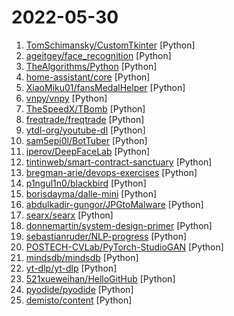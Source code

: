 # 2022-05-30

1. [TomSchimansky/CustomTkinter](https://github.com/TomSchimansky/CustomTkinter "A modern and customizable python UI-library based on Tkinter") [Python]
2. [ageitgey/face_recognition](https://github.com/ageitgey/face_recognition "The world's simplest facial recognition api for Python and the command line") [Python]
3. [TheAlgorithms/Python](https://github.com/TheAlgorithms/Python "All Algorithms implemented in Python") [Python]
4. [home-assistant/core](https://github.com/home-assistant/core "🏡 Open source home automation that puts local control and privacy first.") [Python]
5. [XiaoMiku01/fansMedalHelper](https://github.com/XiaoMiku01/fansMedalHelper "新版B站粉丝牌助手 全自动升级粉丝牌") [Python]
6. [vnpy/vnpy](https://github.com/vnpy/vnpy "基于Python的开源量化交易平台开发框架") [Python]
7. [TheSpeedX/TBomb](https://github.com/TheSpeedX/TBomb "This is a SMS And Call Bomber For Linux And Termux") [Python]
8. [freqtrade/freqtrade](https://github.com/freqtrade/freqtrade "Free, open source crypto trading bot") [Python]
9. [ytdl-org/youtube-dl](https://github.com/ytdl-org/youtube-dl "Command-line program to download videos from YouTube.com and other video sites") [Python]
10. [sam5epi0l/BotTuber](https://github.com/sam5epi0l/BotTuber "Fully Automated YouTube Channel ▶️with Added Extra Features (Automated Title, Description, Tags, Watermark and much more)") [Python]
11. [iperov/DeepFaceLab](https://github.com/iperov/DeepFaceLab "DeepFaceLab is the leading software for creating deepfakes.") [Python]
12. [tintinweb/smart-contract-sanctuary](https://github.com/tintinweb/smart-contract-sanctuary "🐦🌴🌴🌴🦕 A home for ethereum smart contracts. 🏠") [Python]
13. [bregman-arie/devops-exercises](https://github.com/bregman-arie/devops-exercises "Linux, Jenkins, AWS, SRE, Prometheus, Docker, Python, Ansible, Git, Kubernetes, Terraform, OpenStack, SQL, NoSQL, Azure, GCP, DNS, Elastic, Network, Virtualization. DevOps Interview Questions") [Python]
14. [p1ngul1n0/blackbird](https://github.com/p1ngul1n0/blackbird "An OSINT tool to search for accounts by username in 73 social networks.") [Python]
15. [borisdayma/dalle-mini](https://github.com/borisdayma/dalle-mini "DALL·E Mini - Generate images from a text prompt") [Python]
16. [abdulkadir-gungor/JPGtoMalware](https://github.com/abdulkadir-gungor/JPGtoMalware "It embeds the executable file or payload inside the jpg file. The method the program uses isn't exactly called one of the steganography methods. For this reason, it does not cause any distortion in the JPG file. The JPG file size and payload do not have to be proportional.The JPG file is displayed normally in any viewing application or web appli…") [Python]
17. [searx/searx](https://github.com/searx/searx "Privacy-respecting metasearch engine") [Python]
18. [donnemartin/system-design-primer](https://github.com/donnemartin/system-design-primer "Learn how to design large-scale systems. Prep for the system design interview. Includes Anki flashcards.") [Python]
19. [sebastianruder/NLP-progress](https://github.com/sebastianruder/NLP-progress "Repository to track the progress in Natural Language Processing (NLP), including the datasets and the current state-of-the-art for the most common NLP tasks.") [Python]
20. [POSTECH-CVLab/PyTorch-StudioGAN](https://github.com/POSTECH-CVLab/PyTorch-StudioGAN "StudioGAN is a Pytorch library providing implementations of representative Generative Adversarial Networks (GANs) for conditional/unconditional image generation.") [Python]
21. [mindsdb/mindsdb](https://github.com/mindsdb/mindsdb "In-Database Machine Learning") [Python]
22. [yt-dlp/yt-dlp](https://github.com/yt-dlp/yt-dlp "A youtube-dl fork with additional features and fixes") [Python]
23. [521xueweihan/HelloGitHub](https://github.com/521xueweihan/HelloGitHub "分享 GitHub 上有趣、入门级的开源项目。Share interesting, entry-level open source projects on GitHub.") [Python]
24. [pyodide/pyodide](https://github.com/pyodide/pyodide "Pyodide is a Python distribution for the browser and Node.js based on WebAssembly") [Python]
25. [demisto/content](https://github.com/demisto/content "Demisto is now Cortex XSOAR. Automate and orchestrate your Security Operations with Cortex XSOAR's ever-growing Content Repository. Pull Requests are always welcome and highly appreciated!") [Python]
